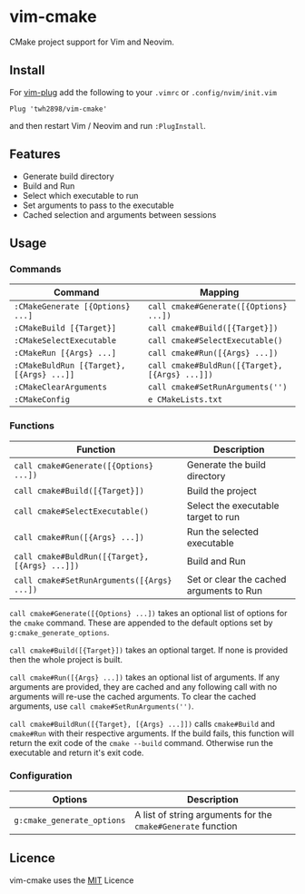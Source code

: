 # vim-cmake

CMake project support for Vim and Neovim.

## Install

For [vim-plug](https://github.com/junegunn/vim-plug) add the following to your
`.vimrc` or `.config/nvim/init.vim`

```vim
Plug 'twh2898/vim-cmake'
```

and then restart Vim / Neovim and run `:PlugInstall`.

## Features

- Generate build directory
- Build and Run
- Select which executable to run
- Set arguments to pass to the executable
- Cached selection and arguments between sessions

## Usage

### Commands

Command                                  | Mapping                                      
-----------------------------------------|----------------------------------------------
`:CMakeGenerate [{Options} ...]`         | `call cmake#Generate([{Options} ...])`        
`:CMakeBuild [{Target}]`                 | `call cmake#Build([{Target}])`                
`:CMakeSelectExecutable`                 | `call cmake#SelectExecutable()`               
`:CMakeRun [{Args} ...]`                 | `call cmake#Run([{Args} ...])`                
`:CMakeBuldRun [{Target}, [{Args} ...]]` | `call cmake#BuldRun([{Target}, [{Args} ...]])`
`:CMakeClearArguments`                   | `call cmake#SetRunArguments('')`              
`:CMakeConfig`                           | `e CMakeLists.txt`                           

### Functions

Function                                      | Description
----------------------------------------------|------------
`call cmake#Generate([{Options} ...])`         | Generate the build directory
`call cmake#Build([{Target}])`                 | Build the project
`call cmake#SelectExecutable()`                | Select the executable target to run
`call cmake#Run([{Args} ...])`                 | Run the selected executable
`call cmake#BuldRun([{Target}, [{Args} ...]])` | Build and Run
`call cmake#SetRunArguments([{Args} ...])`     | Set or clear the cached arguments to Run

`call cmake#Generate([{Options} ...])` takes an optional list of options for the
`cmake` command. These are appended to the default options set by
`g:cmake_generate_options`.

`call cmake#Build([{Target}])` takes an optional target. If none is provided
then the whole project is built.

`call cmake#Run([{Args} ...])` takes an optional list of arguments.  If any
arguments are provided, they are cached and any following call with no
arguments will re-use the cached arguments. To clear the cached arguments, use
`call cmake#SetRunArguments('')`.

`call cmake#BuildRun([{Target}, [{Args} ...]])` calls `cmake#Build` and
`cmake#Run` with their respective arguments. If the build fails, this function
will return the exit code of the `cmake --build` command. Otherwise run the
executable and return it's exit code.

### Configuration

Options | Description
--------|------------
`g:cmake_generate_options` | A list of string arguments for the `cmake#Generate` function

## Licence

vim-cmake uses the [MIT](LICENCE) Licence

